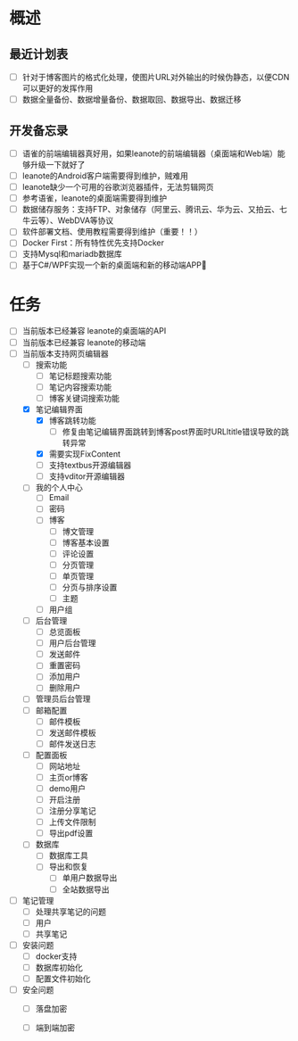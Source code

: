 # 概述



## 最近计划表

- [ ] 针对于博客图片的格式化处理，使图片URL对外输出的时候伪静态，以便CDN可以更好的发挥作用
- [ ] 数据全量备份、数据增量备份、数据取回、数据导出、数据迁移

##  开发备忘录

- [ ] 语雀的前端编辑器真好用，如果leanote的前端编辑器（桌面端和Web端）能够升级一下就好了
- [ ] leanote的Android客户端需要得到维护，贼难用
- [ ] leanote缺少一个可用的谷歌浏览器插件，无法剪辑网页
- [ ] 参考语雀，leanote的桌面端需要得到维护
- [ ] 数据储存服务：支持FTP、对象储存（阿里云、腾讯云、华为云、又拍云、七牛云等）、WebDVA等协议
- [ ] 软件部署文档、使用教程需要得到维护（重要！！）
- [ ] Docker First：所有特性优先支持Docker
- [ ] 支持Mysql和mariadb数据库
- [ ] 基于C#/WPF实现一个新的桌面端和新的移动端APP🎄

# 任务 

- [ ] 当前版本已经兼容 leanote的桌面端的API
- [ ] 当前版本已经兼容 leanote的移动端
- [ ] 当前版本支持网页编辑器
  - [ ] 搜索功能
    - [ ] 笔记标题搜索功能
    - [ ] 笔记内容搜索功能
    - [ ] 博客关键词搜索功能
  - [x] 笔记编辑界面
    - [x] 博客跳转功能
      - [ ] 修复由笔记编辑界面跳转到博客post界面时URLltitle错误导致的跳转异常
    - [x] 需要实现FixContent
    - [ ] 支持textbus开源编辑器
    - [ ] 支持vditor开源编辑器
  - [ ] 我的个人中心
    - [ ] Email
    - [ ] 密码
    - [ ] 博客
      - [ ] 博文管理
      - [ ] 博客基本设置
      - [ ] 评论设置
      - [ ] 分页管理
      - [ ] 单页管理
      - [ ] 分页与排序设置
      - [ ] 主题
    - [ ] 用户组
  - [ ] 后台管理
    - [ ] 总览面板
    - [ ] 用户后台管理
    - [ ] 发送邮件
    - [ ] 重置密码
    - [ ] 添加用户
    - [ ] 删除用户
  - [ ] 管理员后台管理
  - [ ] 邮箱配置
    - [ ] 邮件模板
    - [ ] 发送邮件模板
    - [ ] 邮件发送日志
  - [ ] 配置面板
    - [ ] 网站地址
    - [ ] 主页or博客
    - [ ] demo用户
    - [ ] 开启注册
    - [ ] 注册分享笔记
    - [ ] 上传文件限制
    - [ ] 导出pdf设置
  - [ ] 数据库
    - [ ] 数据库工具
    - [ ] 导出和恢复
      - [ ] 单用户数据导出
      - [ ] 全站数据导出
- [ ] 笔记管理
  - [ ] 处理共享笔记的问题
  - [ ] 用户
  - [ ] 共享笔记
- [ ] 安装问题
  - [ ] docker支持
  - [ ] 数据库初始化
  - [ ] 配置文件初始化
- [ ] 安全问题
  - [ ] 落盘加密
  - [ ] 端到端加密


